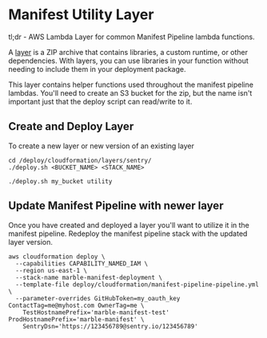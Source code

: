 # Manifest Utility Layer
tl;dr - AWS Lambda Layer for common Manifest Pipeline lambda functions.

A [layer](https://docs.aws.amazon.com/lambda/latest/dg/configuration-layers.html) is a ZIP archive that contains libraries, a custom runtime, or other dependencies. With layers, you can use libraries in your function without needing to include them in your deployment package.

This layer contains helper functions used throughout the manifest pipeline lambdas. You'll need to create an S3 bucket for the zip, but the name isn't important just that the deploy script can read/write to it.

## Create and Deploy Layer
To create a new layer or new version of an existing layer
```
cd /deploy/cloudformation/layers/sentry/
./deploy.sh <BUCKET_NAME> <STACK_NAME>

./deploy.sh my_bucket utility
```

## Update Manifest Pipeline with newer layer
Once you have created and deployed a layer you'll want to utilize it in the manifest pipeline. Redeploy the manifest pipeline stack with the updated layer version.
```
aws cloudformation deploy \
  --capabilities CAPABILITY_NAMED_IAM \
  --region us-east-1 \
  --stack-name marble-manifest-deployment \
  --template-file deploy/cloudformation/manifest-pipeline-pipeline.yml \
  --parameter-overrides GitHubToken=my_oauth_key ContactTag=me@myhost.com OwnerTag=me \
    TestHostnamePrefix='marble-manifest-test' ProdHostnamePrefix='marble-manifest' \
    SentryDsn='https://123456789@sentry.io/123456789'
```